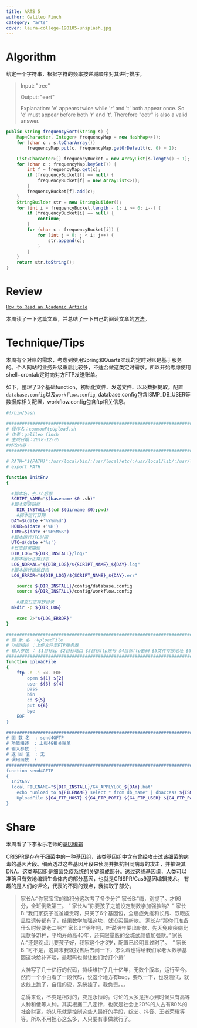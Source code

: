 ```yaml
---
title: ARTS 5
author: Galileo Finch
category: "arts"
cover: laura-college-190105-unsplash.jpg
---
```


# Algorithm

给定一个字符串，根据字符的频率按递减顺序对其进行排序。

>Input:
>"tree"
>
>Output:
>"eert"
>
>Explanation:
>'e' appears twice while 'r' and 't' both appear once.
>So 'e' must appear before both 'r' and 't'. Therefore "eetr" is also a valid answer.

```java
public String frequencySort(String s) {
    Map<Character, Integer> frequencyMap = new HashMap<>();
    for (char c : s.toCharArray())
        frequencyMap.put(c, frequencyMap.getOrDefault(c, 0) + 1);

    List<Character>[] frequencyBucket = new ArrayList[s.length() + 1];
    for (char c : frequencyMap.keySet()) {
        int f = frequencyMap.get(c);
        if (frequencyBucket[f] == null) {
            frequencyBucket[f] = new ArrayList<>();
        }
        frequencyBucket[f].add(c);
    }
    StringBuilder str = new StringBuilder();
    for (int i = frequencyBucket.length - 1; i >= 0; i--) {
        if (frequencyBucket[i] == null) {
            continue;
        }
        for (char c : frequencyBucket[i]) {
            for (int j = 0; j < i; j++) {
                str.append(c);
            }
        }
    }
    return str.toString();
}
```

# Review

[`How to Read an Academic Article`](https://organizationsandmarkets.com/2010/08/31/how-to-read-an-academic-article/)

本周读了一下这篇文章，并总结了一下自己的阅读文章的[方法](https://galileofinch.com/some-about-learn-method/)。

# Technique/Tips

本周有个对账的需求，考虑到使用Spring和Quartz实现的定时对账是基于服务的。个人网站的业务升级重启比较多，不适合做这类定时需求。所以开始考虑使用shell+crontab定时向对方FTP发送账单。

如下，整理了3个基础function，初始化文件、发送文件、以及数据提取。配置`database.config`以及`workflow.config`,
database.config包含ISMP_DB_USER等数据库相关配置，workflow.config包含ftp相关信息。

```bash
#!/bin/bash

########################################################################
# 程序名：commonFtpUpload.sh
# 作者：galileo finch
# 生成日期：2018-12-05
#修改内容：
########################################################################

# PATH="${PATH}":/usr/local/bin/:/usr/local/etc/:/usr/local/lib/:/usr/local/lftp
# export PATH

function InitEnv 
{

  #脚本名，去.sh后缀
  SCRIPT_NAME="$(basename $0 .sh)"
  #脚本安装路径
	DIR_INSTALL=$(cd $(dirname $0);pwd)
	#脚本运行日期
  DAY=$(date +'%Y%m%d')
  HOUR=$(date +'%H')
  TIME=$(date +'%H%M%S')
  #脚本运行UTC时间
  UTC=$(date +'%s')
  #日志目录路径
  DIR_LOG="${DIR_INSTALL}/log/"
  #脚本运行正常日志
  LOG_NORMAL="${DIR_LOG}/${SCRIPT_NAME}_${DAY}.log"
  #脚本运行错误日志
  LOG_ERROR="${DIR_LOG}/${SCRIPT_NAME}_${DAY}.err"

	source ${DIR_INSTALL}/config/database.config
	source ${DIR_INSTALL}/config/workflow.config

	#建立日志存放目录
  mkdir -p ${DIR_LOG}
	
	exec 2>"${LOG_ERROR}"
}

########################################################################
# 函 数 名 ：UploadFile
# 功能描述 ：上传文件至FTP服务器
# 输入参数 ： $1目标ip $2目标端口 $3目标ftp账号 $4目标ftp密码 $5文件存放地址 $6 文件
########################################################################
function UploadFile
{
	ftp -n -i <<- EOF  
		open ${1} ${2}
		user ${3} ${4}
		pass
		bin
		cd ${5}
		put ${6}
		bye   
	EOF
}

#######################################################################
# 函 数 名  : send4GFTP
# 功能描述  : 上报4G相关账单
# 输入参数  : 
# 返 回 值  : 无
# 调用函数  :
########################################################################
function send4GFTP
{
  InitEnv
  local FILENAME="${DIR_INSTALL}/G4_APPLYLOG_${DAY}.bat"
 	echo "unload to ${FILENAME} select * from db_name" | dbaccess ${ISMP_DB_USER}
	UploadFile ${G4_FTP_HOST} ${G4_FTP_PORT} ${G4_FTP_USER} ${G4_FTP_PASSWORD} ${G4_REMOTE_PATH} ${FILENAME}
}
```

# Share

本周看了下李永乐老师的[基因编辑](https://www.youtube.com/watch?v=o1MdiW5UZh0&t=1s)

CRISPR是存在于细菌中的一种基因组，该类基因组中含有曾经攻击过该细菌的病毒的基因片段。细菌透过这些基因片段来侦测并抵抗相同病毒的攻击，并摧毁其DNA。这类基因组是细菌免疫系统的关键组成部分。透过这些基因组，人类可以准确且有效地编辑生命体内的部分基因，也就是CRISPR/Cas9基因编辑技术。
有趣的是人们的评论，代表的不同的观点，我摘取了部分。

>家长A:“你家宝宝的微积分这次考了多少分?” 
>家长B:“嗨，别提了。才99分，全班倒数第三。 ”
>家长A:“你要孩子之前没定制数学加强款呐?  ”
>家长B:“我们家孩子爸爸嫌贵呀，只买了6个基因包，全癌症免疫和长跑、双眼皮显性遗传都有了，结果数学加强这块，就没买最新款。
>家长A:“那你们准备什么时候要老二啊?”
>家长B:“明年吧，听说明年要出新款，先天免疫疾病比现款多21种，平均寿命高40年，还有限量版的金城武颜值加强款。”
>家长A:“还是晚点儿要孩子好，我家这个才3岁，配置已经明显过时了。  ”
>家长B:“可不是，这周末我就找售后去闹一下，怎么着也得给我们家老大数学基因这块给补齐喽，最起码也得让他们给打个折”
>
>大神写了几十亿行的代码，持续维护了几十亿年，无数个版本，运行至今。然而一个小白看了一段代码，说这个地方有bug，要改一下，也没测试，就放线上跑了，自信的说，系统挂了，我负责。。。
>
>总得来说，不变是相对的，变是永恒的。讨论的大多是担心到时候只有高等人种和低等人种。其实根据二八定律，也就是社会上20%的人占有80%的社会财富。奶头乐就是控制这些人最好的手段，综艺、抖音、王者荣耀等等。所以不用担心这么多，人只要有事做就行了。